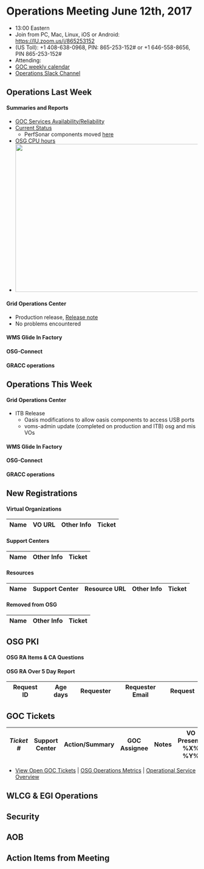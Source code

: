 # Operations Meeting June 12th, 2017
   * 13:00 Eastern 
   * Join from PC, Mac, Linux, iOS or Android: https://IU.zoom.us/j/865253152
   * (US Toll): +1 408-638-0968, PIN: 865-253-152# or +1 646-558-8656, PIN 865-253-152#
   * Attending:
   * [GOC weekly calendar](http://www.google.com/calendar/embed?src=c1htpcfoe6btrtc7n3uddg8mvs%40group.calendar.google.com&ctz=America/New_York)
   * [Operations Slack Channel](https://opensciencegrid.slack.com/messages/C5GAYBGA0/)

## Operations Last Week
#### Summaries and Reports
   * [GOC Services Availability/Reliability](http://tinyurl.com/pre26vw)
   * [Current Status](http://monitor.grid.iu.edu/availability/production.html)
      * PerfSonar components moved [here](http://monitor.grid.iu.edu/availability/perfsonar.html)
   * [OSG CPU hours](http://tinyurl.com/mf96b88)
   * <img src="http://steige.grid.iu.edu/steige/12Jun2017.osg-flock.png" width='630' height='390'  /><br>

#### Grid Operations Center
   * Production release, [Release note](http://osggoc.blogspot.com/2017/06/goc-service-update-tuesday-june-13th-at.html)
   * No problems encountered
   
#### WMS Glide In Factory

#### OSG-Connect
   
#### GRACC operations

## Operations This Week
  
#### Grid Operations Center
   * ITB Release
      * Oasis modifications to allow oasis components to access USB ports
      * voms-admin update (completed on production and ITB) osg and mis VOs

#### WMS Glide In Factory

#### OSG-Connect

#### GRACC operations

## New Registrations

#### Virtual Organizations
| Name | VO URL | Other Info | Ticket |
| ---- | ------ | ---------- | ------ |

#### Support Centers
| Name | Other Info | Ticket |
| ---- | ---------- | ------ |

#### Resources
| Name | Support Center | Resource URL | Other Info | Ticket |
| ---- | -------------- | ------------ | ---------- | ------ |

#### Removed from OSG
| Name | Other Info | Ticket |
| ---- | ---------- | ------ |

## OSG PKI

#### OSG RA Items & CA Questions

#### OSG RA Over 5 Day Report
|Request ID	|Age days	|Requester	|Requester Email		|Request |
| --------- | ------- | --------- | ----------------- | ------ |

   
## GOC Tickets

| *Ticket #* | Support Center | Action/Summary | GOC Assignee | Notes | VO Present? %X% %Y%|
| ---------- | -------------- | -------------- | ------------ | ----- | ------------------ |

   * [View Open GOC Tickets](https://ticket.grid.iu.edu/goc/list/open) | [OSG Operations Metrics](https://twiki.grid.iu.edu/bin/view/Operations/TicketReports) | [Operational Service Overview](http://myosg.grid.iu.edu/miscstatus?count_sg_1&count_active=on&count_enabled=on&datasource=status)


## WLCG & EGI Operations

## Security

## AOB

## Action Items from Meeting
